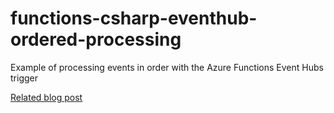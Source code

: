 # functions-csharp-eventhub-ordered-processing
Example of processing events in order with the Azure Functions Event Hubs trigger

[Related blog post](https://medium.com/@jeffhollan/in-order-event-processing-with-azure-functions-bb661eb55428)
